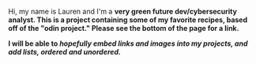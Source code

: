 Hi, my name is Lauren and I'm a <strong>very<strong> green future dev/cybersecurity analyst. This is a project containing some of my favorite recipes, based off of the "odin project." Please see the bottom of the page for a link. 

<p>I will be able to <em> hopefully <em> embed links and images into my projects, and add lists, ordered and unordered.